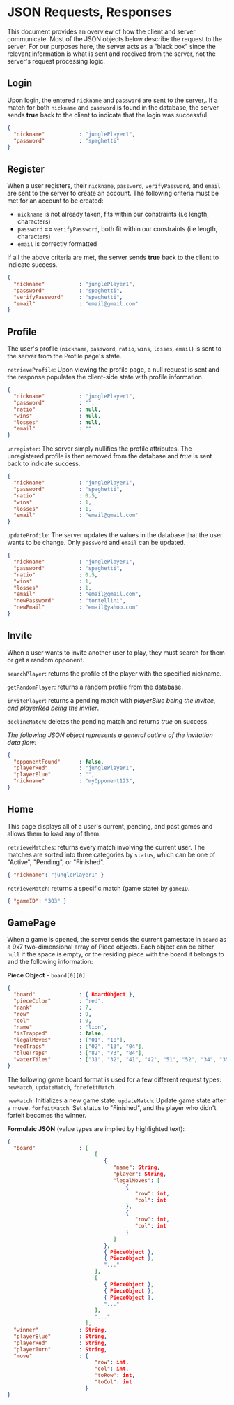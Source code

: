 # JSON Requests, Responses

This document provides an overview of how the client and server communicate. Most of the JSON objects below describe the request to the server. For our purposes here, the server acts as a "black box" since the relevant information is what is sent and received from the server, not the server's request processing logic.

## Login
Upon login, the entered `nickname` and `password` are sent to the server,. If a match for both `nickname` and `password` is found in the database, the server sends **true** back to the client to indicate that the login was successful.

```json
{
  "nickname"           : "junglePlayer1",
  "password"           : "spaghetti"
}
```

## Register
When a user registers, their `nickname`, `password`, `verifyPassword`, and `email` are sent to the server to create an account. The following criteria must be met for an account to be created:
- `nickname` is not already taken, fits within our constraints (i.e length, characters)
- `password` == `verifyPassword`, both fit within our constraints (i.e length, characters)
- `email` is correctly formatted

If all the above criteria are met, the server sends **true** back to the client to indicate success.
```json
{
  "nickname"           : "junglePlayer1",
  "password"           : "spaghetti",
  "verifyPassword"     : "spaghetti",
  "email"              : "email@gmail.com"
}
```

## Profile
The user's profile (`nickname`, `password`, `ratio`, `wins`, `losses`, `email`) is sent to the server from the Profile page's state.

`retrieveProfile`: Upon viewing the profile page, a null request is sent and the response populates the client-side state with profile information.

```json
{
  "nickname"           : "junglePlayer1",
  "password"           : "",
  "ratio"              : null,
  "wins"               : null,
  "losses"             : null,
  "email"              : ""
}
```

`unregister`: The server simply nullifies the profile attributes. The unregistered profile is then removed from the database and *true* is sent back to indicate success.

```json
{
  "nickname"           : "junglePlayer1",
  "password"           : "spaghetti",
  "ratio"              : 0.5,
  "wins"               : 1,
  "losses"             : 1,
  "email"              : "email@gmail.com"
}
```

`updateProfile`: The server updates the values in the database that the user wants to be change. Only `password` and `email` can be updated.

```json
{
  "nickname"           : "junglePlayer1",
  "password"           : "spaghetti",
  "ratio"              : 0.5,
  "wins"               : 1,
  "losses"             : 1,
  "email"              : "email@gmail.com",
  "newPassword"        : "tortellini",
  "newEmail"           : "email@yahoo.com"
}
```

## Invite
When a user wants to invite another user to play, they must search for them or get a random opponent.

`searchPlayer`: returns the profile of the player with the specified nickname.

`getRandomPlayer`: returns a random profile from the database.

`invitePlayer`: returns a pending match with *playerBlue being the invitee, and playerRed being the inviter*.

`declineMatch`: deletes the pending match and returns *true* on success.

*The following JSON object represents a general outline of the invitation data flow:*

```json
{
  "opponentFound"      : false,
  "playerRed"          : "junglePlayer1",
  "playerBlue"         : "",
  "nickname"           : "myOpponent123",
}
```

## Home
This page displays all of a user's current, pending, and past games and allows them to load any of them.

`retrieveMatches`: returns every match involving the current user. The matches are sorted into three categories by `status`, which can be one of "Active", "Pending", or "Finished".

```json
{ "nickname": "junglePlayer1" }
```

`retrieveMatch`: returns a specific match (game state) by `gameID`.

```json
{ "gameID": "303" }
```

## GamePage
When a game is opened, the server sends the current gamestate in `board` as a 9x7 two-dimensional array of Piece objects. Each object can be either `null` if the space is empty, or the residing piece with the board it belongs to and the following information:

**Piece Object** - `board[0][0]`
```json
{
  "board"              : { BoardObject },
  "pieceColor"         : "red",
  "rank"               : 7,
  "row"                : 0,
  "col"                : 0,
  "name"               : "lion",
  "isTrapped"          : false,
  "legalMoves"         : ["01", "10"],
  "redTraps"           : ["02", "13", "04"],
  "blueTraps"          : ["82", "73", "84"],
  "waterTiles"         : ["31", "32", "41", "42", "51", "52", "34", "35", "44", "45", "54", "55"]
}
```

The following game board format is used for a few different request types: `newMatch`, `updateMatch`, `forefeitMatch`.

`newMatch`: Initializes a new game state.
`updateMatch`: Update game state after a move.
`forfeitMatch`: Set status to "Finished", and the player who didn't forfeit becomes the winner.

**Formulaic JSON** (value types are implied by highlighted text):

```json
{
  "board"              : [
                            [
                               {
                                  "name": String,
                                  "player": String,
                                  "legalMoves": [
                                      {
                                         "row": int,
                                         "col": int
                                      },
                                      {
                                         "row": int,
                                         "col": int
                                      }
                                  ]
                               },
                               { PieceObject },
                               { PieceObject },
                               "..."
                            ],
                            [
                               { PieceObject },
                               { PieceObject },
                               { PieceObject },
                               "..."
                            ],
                            "..."
                         ],
  "winner"             : String,
  "playerBlue"         : String,
  "playerRed"          : String,
  "playerTurn"         : String,
  "move"               : {
                            "row": int,
                            "col": int,
                            "toRow": int,
                            "toCol": int
                         }
}
```


